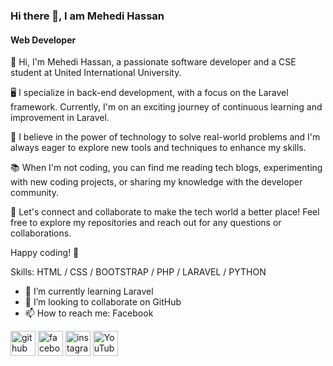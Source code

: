 ### Hi there 👋, I am Mehedi Hassan
#### Web Developer

👋 Hi, I'm Mehedi Hassan, a passionate software developer and a CSE student at United International University.

🖥️ I specialize in back-end development, with a focus on the Laravel framework. Currently, I'm on an exciting journey of continuous learning and improvement in Laravel.

🌱 I believe in the power of technology to solve real-world problems and I'm always eager to explore new tools and techniques to enhance my skills.

📚 When I'm not coding, you can find me reading tech blogs, experimenting with new coding projects, or sharing my knowledge with the developer community.

🤝 Let's connect and collaborate to make the tech world a better place! Feel free to explore my repositories and reach out for any questions or collaborations.

Happy coding! 🚀


Skills: HTML / CSS / BOOTSTRAP / PHP / LARAVEL / PYTHON 

- 🌱 I’m currently learning Laravel 
- 👯 I’m looking to collaborate on GitHub 
- 📫 How to reach me: Facebook 


[<img src='https://cdn.jsdelivr.net/npm/simple-icons@3.0.1/icons/github.svg' alt='github' height='40'>](https://github.com/https://github.com/Mehedi5271)  [<img src='https://cdn.jsdelivr.net/npm/simple-icons@3.0.1/icons/facebook.svg' alt='facebook' height='40'>](https://www.facebook.com/https://www.facebook.com/official.mehedih52/)  [<img src='https://cdn.jsdelivr.net/npm/simple-icons@3.0.1/icons/instagram.svg' alt='instagram' height='40'>](https://www.instagram.com/https://www.instagram.com/mehe_the//)  [<img src='https://cdn.jsdelivr.net/npm/simple-icons@3.0.1/icons/youtube.svg' alt='YouTube' height='40'>](https://www.youtube.com/channel/https://www.youtube.com/channel/UC1lFjo2bnObZqutb0-QpjIA)  


